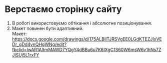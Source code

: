 # Верстаємо сторінку сайту
1. В роботі використовуємо обтікання і абсолютне позиціонування.
2. Макет повинен бути адаптивний.
<br>Макет: https://docs.google.com/drawings/d/175ALBlITJRSVgEE0LGdKTEZJIxVEDr_gDd4ynQHgWNg/edit?fbclid=IwAR1AltmMAWD7YQgY4dBBu6u7K6IXgC1S60W6msW6v1hNs7ZJlSUj5L1rxFY
